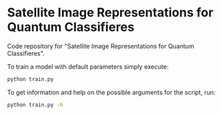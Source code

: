 # Satellite Image Representations for Quantum Classifieres
Code repository for "Satellite Image Representations for Quantum Classifieres".

To train a model with default parameters simply execute:
```bash
python train.py
```

To get information and help on the possible arguments for the script, run:
```bash
python train.py -h
```